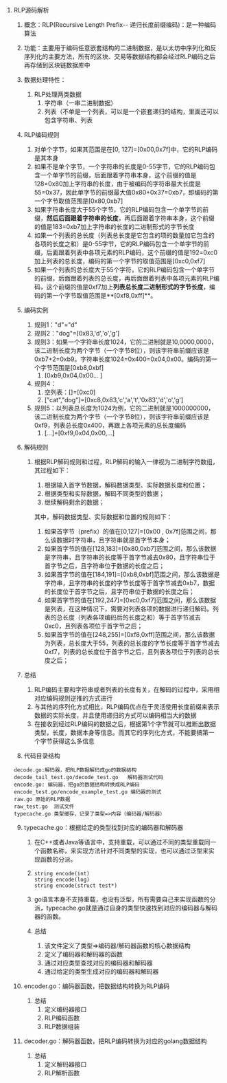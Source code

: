 1. RLP源码解析

   1. 概念：RLP(Recursive Length Prefix-- 递归长度前缀编码)：是一种编码算法

   2. 功能：主要用于编码任意嵌套结构的二进制数据，是以太坊中序列化和反序列化的主要方法，所有的区块、交易等数据结构都会经过RLP编码之后再存储到区块链数据库中

   3. 数据处理特性：

      1. RLP处理两类数据
         1. 字符串（一串二进制数据）
         2. 列表（不单是一个列表，可以是一个嵌套递归的结构，里面还可以包含字符串、列表

   4. RLP编码规则

      1. 对单个字节，如果其范围是在[0, 127]=[0x00,0x7f]中，它的RLP编码是其本身
      2. 如果不是单个字节，一个字符串的长度是0-55字节，它的RLP编码包含一个单字节的前缀，后面跟着字符串本身，这个前缀的值是128=0x80加上字符串的长度，由于被编码的字符串最大长度是55=0x37，因此单字节的前缀最大值0x80+0x37=0xb7，即编码的第一个字节取值范围是[0x80,0xb7]
      3. 如果字符串长度大于55个字节，它的RLP编码包含一个单字节的前缀，**然后后面跟着字符串的长度**，再后面跟着字符串本身，这个前缀的值是183=0xb7加上字符串的长度的二进制形式的字节长度
      4. 如果一个列表的总长度（列表总长度是它包含的项的数量加它包含的各项的长度之和）是0-55字节，它的RLP编码包含一个单字节的前缀，后面跟着列表中各项元素的RLP编码，这个前缀的值是192=0xc0加上列表的总长度，编码的第一个字节的取值范围是[0xc0,0xf7]
      5. 如果一个列表的总长度大于55个字符，它的RLP编码包含一个单字节的前缀，后面跟着列表的总长度，再后面跟着列表中各项元素的RLP编码，这个前缀的值是0xf7加上**列表总长度二进制形式的字节长度**，编码的第一个字节取值范围是**[0xf8,0xff]**。

   5. 编码实例

      1. 规则1："d"="d"
      2. 规则2："dog"=[0x83,'d','o','g']
      3. 规则3：如果一个字符串长度1024，它的二进制就是10,0000,0000，该二进制长度为两个字节（一个字节8位），则该字符串前缀应该是0xb7+2=0xb9。字符串长度1024=0x400=0x04,0x00。编码的第一个字节范围是[0xb8,0xbf]
         1. [0xb9,0x04,0x00... ]
      4. 规则4：
         1. 空列表：[]=[0xc0]
         2. ["cat","dog"]=[0xc8,0x83,'c','a','t','0x83','d','o','g']
      5. 规则5：以列表总长度为1024为例，它的二进制就是1000000000，该二进制长度为两个字节（一个字节8位），则该字符串前缀应该是0xf9，列表总长度0x400，再跟上各项元素的总长度编码
         1. [...]=[0xf9,0x04,0x00,...]

   6. 解码规则

      1. 根据RLP解码规则和过程，RLP解码的输入一律视为二进制字符数组，其过程如下：

         1. 根据输入首字节数据，解码数据类型、实际数据长度和位置；
         2. 根据类型和实际数据，解码不同类型的数据；
         3. 继续解码剩余的数据；

         其中，解码数据类型、实际数据和位置的规则如下：

         1. 如果首字节（prefix）的值在[0,127]=[0x00 , 0x7f]范围之间，那么该数据时字符串，且字符串就是首字节本身；
         2. 如果首字节的值在[128,183]=[0x80,0xb7]范围之间，那么该数据是字符串，且字符串的长度等于首字节减去0x80，且字符串位于首字节之后，且字符串位于数据的长度之后；
         3. 如果首字节的值在[184,191]=[0xb8,0xbf]范围之间，那么该数据是字符串，且字符串的长度的字节长度等于首字节减去0xb7，数据的长度位于首字节之后，且字符串位于数据的长度之后；
         4. 如果首字节的值在[192,247]=[0xc0,0xf7]范围之间，那么该数据是列表，在这种情况下，需要对列表各项的数据进行递归解码。列表的总长度（列表各项编码后的长度之和）等于首字节减去0xc0，且列表各项位于首字节之后；
         5. 如果首字节的值在[248,255]=[0xf8,0xff]范围之间，那么该数据为列表，总长度大于55，列表的总长度的字节长度等于首字节减去0xf7，列表的总长度位于首字节之后，且列表各项位于列表的总长度之后；

   7. 总结

      1. RLP编码主要和字符串或者列表的长度有关，在解码的过程中，采用相对应编码规则逆推的方式进行
      2. 与其他的序列化方式相比，RLP编码优点在于灵活使用长度前缀来表示数据的实际长度，并且使用递归的方式可以编码相当大的数据
      3. 在接收到经过RLP编码的数据之后，根据第1个字节就可以推断出数据类型，长度，数据本身等信息。而其它的序列化方式，不能要搞第一个字节获得这么多信息
      
   8. 代码目录结构

   ```
   decode.go:解码器，把RLP数据解码成go的数据结构
   decode_tail_test.go/decode_test.go	解码器测试代码
   encode.go: 编码器，把go的数据结构转换成RLP编码
   encode_test.go/encode_example_test.go 编码器的测试
   raw.go 原始的RLP数据
   raw_test.go	测试文件
   typecache.go	类型缓存，记录了类型=>内容（编码器/解码器）
   ```

   9. typecache.go：根据给定的类型找到对应的编码器和解码器
      1. 在C++或者Java等语言中，支持重载，可以通过不同的类型重载同一个函数名称，来实现方法针对不同类型的实现，也可以通过泛型来实现函数的分派。

      2. ```
         string encode(int)
         string encode(log)
         string encode(struct test*)
         ```

      3. go语言本身不支持重载，也没有泛型，所有需要自己来实现函数的分派，typecache.go就是通过自身的类型快速找到对应的编码器与解码器的函数。

      4. 总结
         1. 该文件定义了类型=>编码器/解码器函数的核心数据结构
         2. 定义了编码器和解码器的函数
         3. 通过对应类型查找对应的编码器和解码器
         4. 通过给定的类型生成对应的编码器和解码器

   10. encoder.go：编码器函数，把数据结构转换为RLP编码

       1. 总结
           1. 定义编码器接口
           2. RLP编码函数
           3. RLP数据组装

   11. decoder.go：解码器函数，把RLP编码转换为对应的golang数据结构

        1. 总结
           1. 定义解码器接口
           2. RLP解析函数



